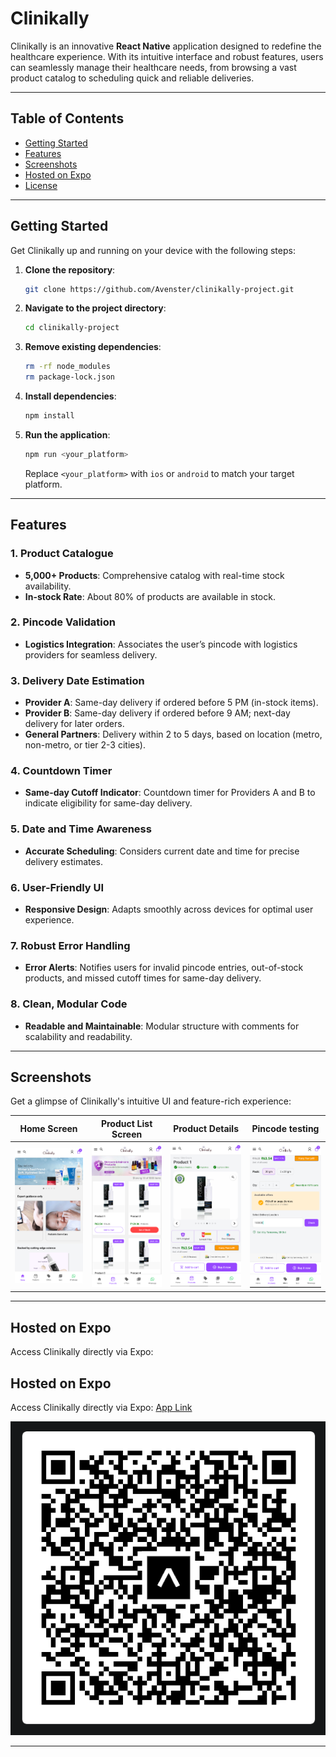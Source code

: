 

# Clinikally

Clinikally is an innovative **React Native** application designed to redefine the healthcare experience. With its intuitive interface and robust features, users can seamlessly manage their healthcare needs, from browsing a vast product catalog to scheduling quick and reliable deliveries.

---

## Table of Contents
- [Getting Started](#getting-started)
- [Features](#features)
- [Screenshots](#screenshots)
- [Hosted on Expo](#hosted-on-expo)
- [License](#license)

---

## Getting Started

Get Clinikally up and running on your device with the following steps:

1. **Clone the repository**:
    ```bash
    git clone https://github.com/Avenster/clinikally-project.git
    ```

2. **Navigate to the project directory**:
    ```bash
    cd clinikally-project
    ```

3. **Remove existing dependencies**:
    ```bash
    rm -rf node_modules
    rm package-lock.json
    ```

4. **Install dependencies**:
    ```bash
    npm install
    ```

5. **Run the application**:
    ```bash
    npm run <your_platform>
    ```
    Replace `<your_platform>` with `ios` or `android` to match your target platform.

---

## Features

### 1. Product Catalogue
- **5,000+ Products**: Comprehensive catalog with real-time stock availability.
- **In-stock Rate**: About 80% of products are available in stock.

### 2. Pincode Validation
- **Logistics Integration**: Associates the user’s pincode with logistics providers for seamless delivery.

### 3. Delivery Date Estimation
- **Provider A**: Same-day delivery if ordered before 5 PM (in-stock items).
- **Provider B**: Same-day delivery if ordered before 9 AM; next-day delivery for later orders.
- **General Partners**: Delivery within 2 to 5 days, based on location (metro, non-metro, or tier 2-3 cities).

### 4. Countdown Timer
- **Same-day Cutoff Indicator**: Countdown timer for Providers A and B to indicate eligibility for same-day delivery.

### 5. Date and Time Awareness
- **Accurate Scheduling**: Considers current date and time for precise delivery estimates.

### 6. User-Friendly UI
- **Responsive Design**: Adapts smoothly across devices for optimal user experience.

### 7. Robust Error Handling
- **Error Alerts**: Notifies users for invalid pincode entries, out-of-stock products, and missed cutoff times for same-day delivery.

### 8. Clean, Modular Code
- **Readable and Maintainable**: Modular structure with comments for scalability and readability.

---

## Screenshots

Get a glimpse of Clinikally's intuitive UI and feature-rich experience:

| Home Screen                 | Product List Screen           | Product Details                |Pincode testing                   |
|-----------------------------|-------------------------------|--------------------------------|----------------------------------|
| ![Home Screen](./ss1.png)   | ![Product List Screen](./ss2.png) | ![Home Screen (Alt)](./ss3.png) | ![Product List (Alt)](./ss4.png) |

---

## Hosted on Expo

Access Clinikally directly via Expo:
## Hosted on Expo

Access Clinikally directly via Expo:
[App Link](https://expo.dev/preview/update?message=hey&updateRuntimeVersion=1.0.0&createdAt=2024-10-29T17%3A28%3A39.585Z&slug=exp&projectId=f388c614-2f49-4f38-9002-5df0c66f47c9&group=dc96ff7d-7c6d-4aff-8d3b-ba6d26477771)


![Home Screen](./ss6.png)

---

